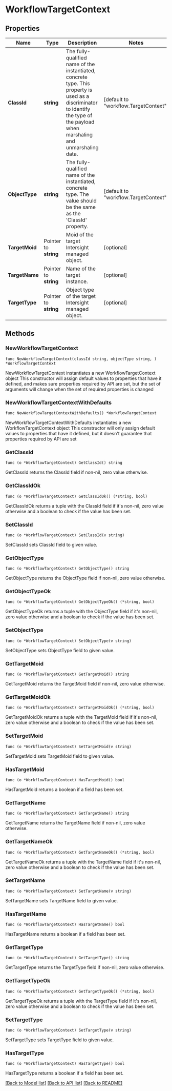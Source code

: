 # WorkflowTargetContext

## Properties

Name | Type | Description | Notes
------------ | ------------- | ------------- | -------------
**ClassId** | **string** | The fully-qualified name of the instantiated, concrete type. This property is used as a discriminator to identify the type of the payload when marshaling and unmarshaling data. | [default to "workflow.TargetContext"]
**ObjectType** | **string** | The fully-qualified name of the instantiated, concrete type. The value should be the same as the &#39;ClassId&#39; property. | [default to "workflow.TargetContext"]
**TargetMoid** | Pointer to **string** | Moid of the target Intersight managed object. | [optional] 
**TargetName** | Pointer to **string** | Name of the target instance. | [optional] 
**TargetType** | Pointer to **string** | Object type of the target Intersight managed object. | [optional] 

## Methods

### NewWorkflowTargetContext

`func NewWorkflowTargetContext(classId string, objectType string, ) *WorkflowTargetContext`

NewWorkflowTargetContext instantiates a new WorkflowTargetContext object
This constructor will assign default values to properties that have it defined,
and makes sure properties required by API are set, but the set of arguments
will change when the set of required properties is changed

### NewWorkflowTargetContextWithDefaults

`func NewWorkflowTargetContextWithDefaults() *WorkflowTargetContext`

NewWorkflowTargetContextWithDefaults instantiates a new WorkflowTargetContext object
This constructor will only assign default values to properties that have it defined,
but it doesn't guarantee that properties required by API are set

### GetClassId

`func (o *WorkflowTargetContext) GetClassId() string`

GetClassId returns the ClassId field if non-nil, zero value otherwise.

### GetClassIdOk

`func (o *WorkflowTargetContext) GetClassIdOk() (*string, bool)`

GetClassIdOk returns a tuple with the ClassId field if it's non-nil, zero value otherwise
and a boolean to check if the value has been set.

### SetClassId

`func (o *WorkflowTargetContext) SetClassId(v string)`

SetClassId sets ClassId field to given value.


### GetObjectType

`func (o *WorkflowTargetContext) GetObjectType() string`

GetObjectType returns the ObjectType field if non-nil, zero value otherwise.

### GetObjectTypeOk

`func (o *WorkflowTargetContext) GetObjectTypeOk() (*string, bool)`

GetObjectTypeOk returns a tuple with the ObjectType field if it's non-nil, zero value otherwise
and a boolean to check if the value has been set.

### SetObjectType

`func (o *WorkflowTargetContext) SetObjectType(v string)`

SetObjectType sets ObjectType field to given value.


### GetTargetMoid

`func (o *WorkflowTargetContext) GetTargetMoid() string`

GetTargetMoid returns the TargetMoid field if non-nil, zero value otherwise.

### GetTargetMoidOk

`func (o *WorkflowTargetContext) GetTargetMoidOk() (*string, bool)`

GetTargetMoidOk returns a tuple with the TargetMoid field if it's non-nil, zero value otherwise
and a boolean to check if the value has been set.

### SetTargetMoid

`func (o *WorkflowTargetContext) SetTargetMoid(v string)`

SetTargetMoid sets TargetMoid field to given value.

### HasTargetMoid

`func (o *WorkflowTargetContext) HasTargetMoid() bool`

HasTargetMoid returns a boolean if a field has been set.

### GetTargetName

`func (o *WorkflowTargetContext) GetTargetName() string`

GetTargetName returns the TargetName field if non-nil, zero value otherwise.

### GetTargetNameOk

`func (o *WorkflowTargetContext) GetTargetNameOk() (*string, bool)`

GetTargetNameOk returns a tuple with the TargetName field if it's non-nil, zero value otherwise
and a boolean to check if the value has been set.

### SetTargetName

`func (o *WorkflowTargetContext) SetTargetName(v string)`

SetTargetName sets TargetName field to given value.

### HasTargetName

`func (o *WorkflowTargetContext) HasTargetName() bool`

HasTargetName returns a boolean if a field has been set.

### GetTargetType

`func (o *WorkflowTargetContext) GetTargetType() string`

GetTargetType returns the TargetType field if non-nil, zero value otherwise.

### GetTargetTypeOk

`func (o *WorkflowTargetContext) GetTargetTypeOk() (*string, bool)`

GetTargetTypeOk returns a tuple with the TargetType field if it's non-nil, zero value otherwise
and a boolean to check if the value has been set.

### SetTargetType

`func (o *WorkflowTargetContext) SetTargetType(v string)`

SetTargetType sets TargetType field to given value.

### HasTargetType

`func (o *WorkflowTargetContext) HasTargetType() bool`

HasTargetType returns a boolean if a field has been set.


[[Back to Model list]](../README.md#documentation-for-models) [[Back to API list]](../README.md#documentation-for-api-endpoints) [[Back to README]](../README.md)



